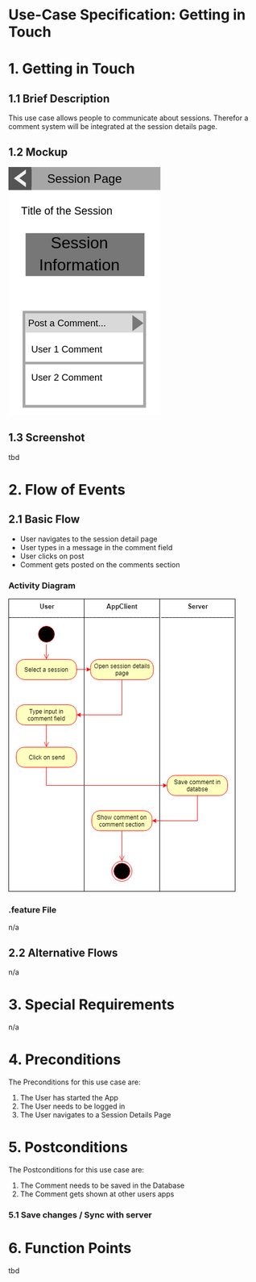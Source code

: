 # Use-Case Specification: Getting in Touch

# 1. Getting in Touch

## 1.1 Brief Description
This use case allows people to communicate about sessions. Therefor a comment system will be integrated at the session details page.

## 1.2 Mockup
![Mockup commenting section](../mockups/UC10_Getting_In_Touch.png)

## 1.3 Screenshot
tbd

# 2. Flow of Events

## 2.1 Basic Flow
- User navigates to the session detail page
- User types in a message in the comment field
- User clicks on post
- Comment gets posted on the comments section

### Activity Diagram
![Activity Diagram](../activity_diagrams/UCD10_Getting_In_Touch.png)

### .feature File
n/a

## 2.2 Alternative Flows
n/a

# 3. Special Requirements
n/a

# 4. Preconditions
The Preconditions for this use case are:

1. The User has started the App
2. The User needs to be logged in
3. The User navigates to a Session Details Page

# 5. Postconditions
The Postconditions for this use case are:

1. The Comment needs to be saved in the Database
2. The Comment gets shown at other users apps

### 5.1 Save changes / Sync with server


# 6. Function Points
tbd

